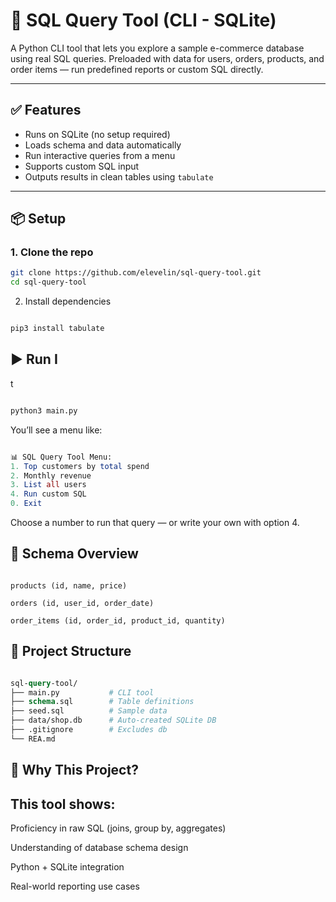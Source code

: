 # 🧮 SQL Query Tool (CLI - SQLite)

A Python CLI tool that lets you explore a sample e-commerce database using real SQL queries. Preloaded with data for users, orders, products, and order items — run predefined reports or custom SQL directly.

---

## ✅ Features

- Runs on SQLite (no setup required)
- Loads schema and data automatically
- Run interactive queries from a menu
- Supports custom SQL input
- Outputs results in clean tables using `tabulate`

---

## 📦 Setup

### 1. Clone the repo

```bash
git clone https://github.com/elevelin/sql-query-tool.git
cd sql-query-tool
```
2. Install dependencies
```bash

pip3 install tabulate
```
## ▶️ Run I
t
```bash

python3 main.py
```
You’ll see a menu like:

```mathematica

📊 SQL Query Tool Menu:
1. Top customers by total spend
2. Monthly revenue
3. List all users
4. Run custom SQL
0. Exit
```
Choose a number to run that query — or write your own with option 4.

## 🧪 Schema Overview
```users (id, name, email, created_at)

products (id, name, price)

orders (id, user_id, order_date)

order_items (id, order_id, product_id, quantity)
```
## 📁 Project Structure
```graphql

sql-query-tool/
├── main.py           # CLI tool
├── schema.sql        # Table definitions
├── seed.sql          # Sample data
├── data/shop.db      # Auto-created SQLite DB
├── .gitignore        # Excludes db
└── REA.md
```
## 🚀 Why This Project?

## This tool shows:

Proficiency in raw SQL (joins, group by, aggregates)

Understanding of database schema design

Python + SQLite integration

Real-world reporting use cases
